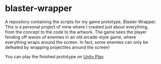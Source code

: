 # blaster-wrapper
A repository containing the scripts for my game prototype, Blaster Wrapper.
This is a personal project of mine where I created just about everything, from the concept to the code to the artwork.
The game sees the player fending off waves of enemies in an old arcade-style game, where everything wraps around the screen.
In fact, some enemies can only be defeated by wrapping projectiles around the screen!

You can play the finished prototype on [Unity Play](https://play.unity.com/mg/other/prototype-build-1-1).
